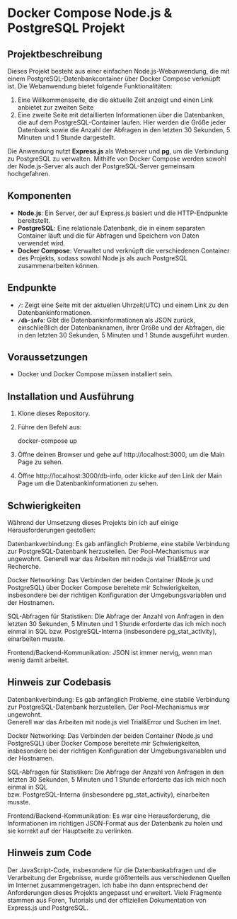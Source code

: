 # Docker Compose Node.js & PostgreSQL Projekt

## Projektbeschreibung

Dieses Projekt besteht aus einer einfachen Node.js-Webanwendung, die mit einem PostgreSQL-Datenbankcontainer über Docker Compose verknüpft ist. Die Webanwendung bietet folgende Funktionalitäten:
1. Eine Willkommensseite, die die aktuelle Zeit anzeigt und einen Link anbietet zur zweiten Seite
2. Eine zweite Seite mit detaillierten Informationen über die Datenbanken, die auf dem PostgreSQL-Container laufen. Hier werden die Größe jeder Datenbank sowie die Anzahl der Abfragen 
in den letzten 30 Sekunden, 5 Minuten und 1 Stunde dargestellt.

Die Anwendung nutzt **Express.js** als Webserver und **pg**, um die Verbindung zu PostgreSQL zu verwalten. 
Mithilfe von Docker Compose werden sowohl der Node.js-Server als auch der PostgreSQL-Server gemeinsam hochgefahren.

## Komponenten

- **Node.js**: Ein Server, der auf Express.js basiert und die HTTP-Endpunkte bereitstellt.
- **PostgreSQL**: Eine relationale Datenbank, die in einem separaten Container läuft und die für Abfragen und Speichern von Daten verwendet wird.
- **Docker Compose**: Verwaltet und verknüpft die verschiedenen Container des Projekts, sodass sowohl Node.js als auch PostgreSQL zusammenarbeiten können.

## Endpunkte

- **`/`**: Zeigt eine Seite mit der aktuellen Uhrzeit(UTC) und einem Link zu den Datenbankinformationen.
- **`/db-info`**: Gibt die Datenbankinformationen als JSON zurück, einschließlich der Datenbanknamen, ihrer Größe und der Abfragen, die in den letzten 30 Sekunden, 5 Minuten und 1 Stunde ausgeführt wurden.

## Voraussetzungen

- Docker und Docker Compose müssen installiert sein.

## Installation und Ausführung

1. Klone dieses Repository.
2. Führe den Befehl aus:

   docker-compose up

3. Öffne deinen Browser und gehe auf http://localhost:3000, um die Main Page zu sehen.
4. Öffne http://localhost:3000/db-info, oder klicke auf den Link der Main Page um die Datenbankinformationen zu sehen.

## Schwierigkeiten

Während der Umsetzung dieses Projekts bin ich auf einige Herausforderungen gestoßen:

Datenbankverbindung: Es gab anfänglich Probleme, eine stabile Verbindung zur PostgreSQL-Datenbank herzustellen. Der Pool-Mechanismus war ungewohnt. 
Generell war das Arbeiten mit node.js viel Trial&Error und Recherche.

Docker Networking: Das Verbinden der beiden Container (Node.js und PostgreSQL) über Docker Compose bereitete mir Schwierigkeiten, insbesondere bei der richtigen Konfiguration der Umgebungsvariablen und der Hostnamen.

SQL-Abfragen für Statistiken: Die Abfrage der Anzahl von Anfragen in den letzten 30 Sekunden, 5 Minuten und 1 Stunde erforderte das ich mich noch einmal in SQL 
bzw. PostgreSQL-Interna (insbesondere pg_stat_activity), einarbeiten musste.

Frontend/Backend-Kommunikation: JSON ist immer nervig, wenn man wenig damit arbeitet.

## Hinweis zur Codebasis

Datenbankverbindung: Es gab anfänglich Probleme, eine stabile Verbindung zur PostgreSQL-Datenbank herzustellen. Der Pool-Mechanismus war ungewohnt.   
Generell war das Arbeiten mit node.js viel Trial&Error und Suchen im Inet.  

Docker Networking: Das Verbinden der beiden Container (Node.js und PostgreSQL) über Docker Compose bereitete mir Schwierigkeiten,   
insbesondere bei der richtigen Konfiguration der Umgebungsvariablen und der Hostnamen.  

SQL-Abfragen für Statistiken: Die Abfrage der Anzahl von Anfragen in den letzten 30 Sekunden, 5 Minuten und 1 Stunde erforderte das ich mich noch einmal in SQL   
bzw. PostgreSQL-Interna (insbesondere pg_stat_activity), einarbeiten musste.  

Frontend/Backend-Kommunikation: Es war eine Herausforderung, die Informationen im richtigen JSON-Format aus der Datenbank zu holen und sie korrekt auf der Hauptseite zu verlinken.  

## Hinweis zum Code

Der JavaScript-Code, insbesondere für die Datenbankabfragen und die Verarbeitung der Ergebnisse, wurde größtenteils aus verschiedenen Quellen im Internet zusammengetragen. Ich habe ihn dann entsprechend der Anforderungen dieses Projekts angepasst und erweitert. Viele Fragmente stammen aus Foren, Tutorials und der offiziellen Dokumentation von Express.js und PostgreSQL.
